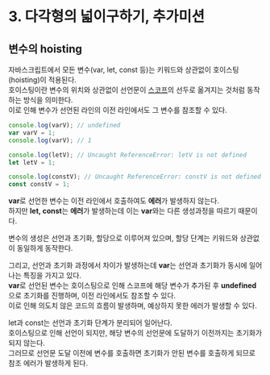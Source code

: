 # 3. 다각형의 넓이구하기, 추가미션

## 변수의 hoisting

자바스크립트에서 모든 변수(var, let, const 등)는 키워드와 상관없이 호이스팅(hoisting)이 적용된다.  
호이스팅이란 변수의 위치와 상관없이 선언문이 [스코프](https://developer.mozilla.org/ko/docs/Glossary/%EC%8A%A4%EC%BD%94%ED%94%84)의 선두로 옮겨지는 것처럼 동작하는 방식을 의미한다.  
이로 인해 변수가 선언된 라인의 이전 라인에서도 그 변수를 참조할 수 있다.

```javascript
console.log(varV); // undefined
var varV = 1;
console.log(varV); // 1

console.log(letV); // Uncaught ReferenceError: letV is not defined
let letV = 1; 

console.log(constV); // Uncaught ReferenceError: constV is not defined
const constV = 1; 
```

**var**로 선언한 변수는 이전 라인에서 호출하여도 **에러**가 발생하지 않는다.  
하지만 **let, const**는 **에러**가 발생하는데 이는 **var**와는 다른 생성과정을 따르기 때문이다.

변수의 생성은 선언과 초기화, 할당으로 이루어져 있으며, 할당 단계는 키워드와 상관없이 동일하게 동작한다.

그리고, 선언과 초기화 과정에서 차이가 발생하는데 **var**는 선언과 초기화가 동시에 일어나는 특징을 가지고 있다.  
**var**로 선언된 변수는 호이스팅으로 인해 스코프에 해당 변수가 추가된 후 **undefined**으로 초기화를 진행하며, 이전 라인에서도 참조할 수 있다.  
이로 인해 의도치 않은 코드의 흐름이 발생하며, 예상하지 못한 에러가 발생할 수 있다.

let과 const는 선언과 초기화 단계가 분리되어 일어난다.  
호이스팅으로 인해 선언이 되지만, 해당 변수의 선언문에 도달하기 이전까지는 초기화가 되지 않는다.  
그러므로 선언문 도달 이전에 변수를 호출하면 초기화가 안된 변수를 호출하게 되므로 참조 에러가 발생하게 된다.
